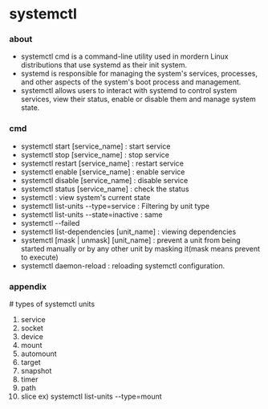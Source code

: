 # systemctl

### about

- systemctl cmd is a command-line utility used in mordern Linux distributions that use systemd as their init system.
- systemd is responsible for managing the system's services, processes, and other aspects of the system's boot process and management.
- systemctl allows users to interact with systemd to control system services, view their status, enable or disable them and manage system state.

### cmd

- systemctl start [service_name]            : start service
- systemctl stop [service_name]             : stop service
- systemctl restart [service_name]          : restart service
- systemctl enable [service_name]           : enable service
- systemctl disable [service_name]          : disable service
- systemctl status [service_name]           : check the status
- systemctl                                 : view system's current state
- systemctl list-units --type=service       : Filtering by unit type
- systemctl list-units --state=inactive     : same
- systemctl --failed
- systemctl list-dependencies [unit_name]   : viewing dependencies
- systemctl [mask | unmask] [unit_name]     : prevent a unit from being started manually or by any other unit by masking it(mask means prevent to execute)
- systemctl daemon-reload                   : reloading systemctl configuration.

### appendix

\# types of systemctl units

1. service
2. socket
3. device
4. mount
5. automount
6. target
7. snapshot
8. timer
9. path
10. slice
ex) systemctl list-units --type=mount